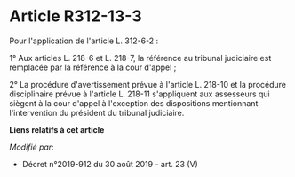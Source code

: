 # Article R312-13-3

Pour l'application de l'article L. 312-6-2 :

1° Aux articles L. 218-6 et L. 218-7, la référence au tribunal judiciaire est remplacée par la référence à la cour d'appel ;

2° La procédure d'avertissement prévue à l'article L. 218-10 et la procédure disciplinaire prévue à l'article L. 218-11
s'appliquent aux assesseurs qui siègent à la cour d'appel à l'exception des dispositions mentionnant l'intervention du
président du tribunal judiciaire.

**Liens relatifs à cet article**

_Modifié par_:

  - Décret n°2019-912 du 30 août 2019 - art. 23 (V)
